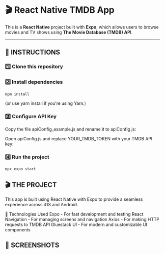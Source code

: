 # 🎬 React Native TMDB App

This is a **React Native** project built with **Expo**, which allows users to browse movies and TV shows using **The Movie Database (TMDB) API**.

---

## 📜 INSTRUCTIONS

### 1️⃣ Clone this repository

### 2️⃣ Install dependencies

```sh
npm install
```

(or use yarn install if you're using Yarn.)

### 3️⃣ Configure API Key

Copy the file apiConfig_example.js and rename it to apiConfig.js:

Open apiConfig.js and replace YOUR_TMDB_TOKEN with your TMDB API key:

### 4️⃣ Run the project

```sh
npx expo start
```

## 🎬 THE PROJECT

This app is built using React Native with Expo to provide a seamless experience across iOS and Android.

🔹 Technologies Used
Expo - For fast development and testing
React Navigation - For managing screens and navigation
Axios - For making HTTP requests to TMDB API
Gluestack UI - For modern and customizable UI components

## 📸 SCREENSHOTS
